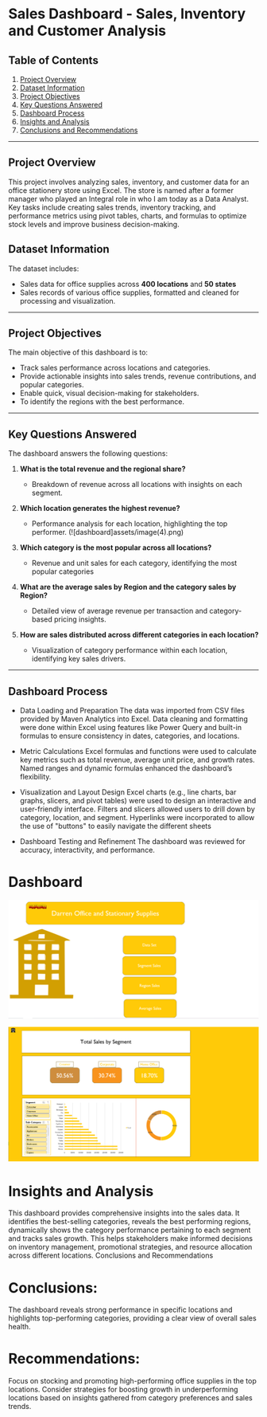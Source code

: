 # Sales Dashboard - Sales, Inventory and Customer Analysis

## Table of Contents
1. [Project Overview](#project-overview)
2. [Dataset Information](#dataset-information)
3. [Project Objectives](#project-objectives)
4. [Key Questions Answered](#key-questions-answered)
5. [Dashboard Process](#dashboard-process)
6. [Insights and Analysis](#insights-and-analysis)
7. [Conclusions and Recommendations](#conclusions-and-recommendations)

---

## Project Overview

This project involves analyzing sales, inventory, and customer data for an office stationery store using Excel. The store is named after a former manager who played an Integral role in who I am today as a Data Analyst. Key tasks include creating sales trends, inventory tracking, and performance metrics using pivot tables, charts, and formulas to optimize stock levels and improve business decision-making.

## Dataset Information

The dataset includes:
- Sales data for office supplies across **400 locations** and **50 states**
- Sales records of various office supplies, formatted and cleaned for processing and visualization.

---

## Project Objectives

The main objective of this dashboard is to:
- Track sales performance across locations and categories.
- Provide actionable insights into sales trends, revenue contributions, and popular categories.
- Enable quick, visual decision-making for stakeholders.
- To identify the regions with the best performance.

---

## Key Questions Answered

The dashboard answers the following questions:

1. **What is the total revenue and the regional share?**
   - Breakdown of revenue across all locations with insights on each segment.
   
2. **Which location generates the highest revenue?**
   - Performance analysis for each location, highlighting the top performer.
   (![dashboard]assets/image(4).png)
3. **Which category is the most popular across all locations?**
   - Revenue and unit sales for each category, identifying the most popular categories
   
5. **What are the average sales by Region and the category sales by Region?**
   - Detailed view of average revenue per transaction and category-based pricing insights.
   
6. **How are sales distributed across different categories in each location?**
   - Visualization of category performance within each location, identifying key sales drivers.

---


## Dashboard Process

 - Data Loading and Preparation 
   The data was imported from CSV files provided by Maven Analytics into Excel.
   Data cleaning and formatting were done within Excel using features like Power Query and built-in formulas to ensure consistency in dates, categories, and locations.

 - Metric Calculations
   Excel formulas and functions were used to calculate key metrics such as total revenue, average unit price, and growth rates. Named ranges and dynamic formulas enhanced the dashboard’s flexibility.

 - Visualization and Layout Design
   Excel charts (e.g., line charts, bar graphs, slicers, and pivot tables) were used to design an interactive and user-friendly interface. Filters and slicers allowed users to drill down by category, location, and segment.
   Hyperlinks were incorporated to allow the use of "buttons" to easily navigate the different sheets

-  Dashboard Testing and Refinement
   The dashboard was reviewed for accuracy, interactivity, and performance.



# Dashboard

![dashboard](assets/d1.png)

![dashboard2](assets/d2.png)

# Insights and Analysis

This dashboard provides comprehensive insights into the sales data. It identifies the best-selling categories, reveals the best performing regions, dynamically shows the category performance pertaining to each segment and tracks sales growth. This helps stakeholders make informed decisions on inventory management, promotional strategies, and resource allocation across different locations.
Conclusions and Recommendations

# Conclusions: 
  The dashboard reveals strong performance in specific locations and highlights top-performing categories, providing a clear view of overall 
  sales health.
  
# Recommendations:
  Focus on stocking and promoting high-performing office supplies in the top locations. Consider strategies for boosting growth in 
  underperforming locations based on insights gathered from category preferences and sales trends.
